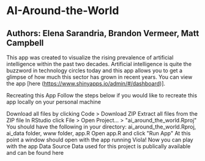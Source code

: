 # AI-Around-the-World
## Authors: Elena Sarandria, Brandon Vermeer, Matt Campbell
This app was created to visualize the rising prevalence of artificial intelligence within the past two decades. Artificial intelligence is quite the buzzword in technology circles today and this app allows you to get a glimpse of how much this sector has grown in recent years.
You can view the app [here (https://www.shinyapps.io/admin/#/dashboard)].

Recreating this App
Follow the steps below if you would like to recreate this app locally on your personal machine

Download all files by clicking Code > Download ZIP
Extract all files from the ZIP file
In RStudio click File > Open Project... > "ai_around_the_world.Rproj"
You should have the following in your directory: ai_around_the_world.Rproj, ai_data folder, www folder, app.R
Open app.R and click "Run App"
At this point a window should open with the app running
Viola! Now you can play with the app
Data Source
Data used for this project is publically available and can be found here
